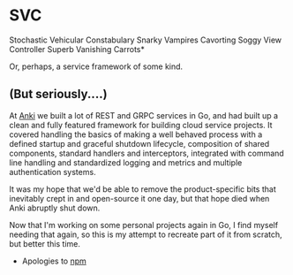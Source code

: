 # SVC

Stochastic Vehicular Constabulary
Snarky Vampires Cavorting
Soggy View Controller
Superb Vanishing Carrots*

Or, perhaps, a service framework of some kind.

## (But seriously....)

At [Anki](https://anki.com/) we built a lot of REST and GRPC services
in Go, and had built up a clean and fully featured framework for
building cloud service projects. It covered handling the basics of
making a well behaved process with a defined startup and graceful
shutdown lifecycle, composition of shared components, standard
handlers and interceptors, integrated with command line handling and
standardized logging and metrics and multiple authentication systems.

It was my hope that we'd be able to remove the product-specific bits
that inevitably crept in and open-source it one day, but that hope
died when Anki abruptly shut down.

Now that I'm working on some personal projects again in Go, I find
myself needing that again, so this is my attempt to recreate part of
it from scratch, but better this time. 

* Apologies to [npm](https://www.npmjs.com/)

